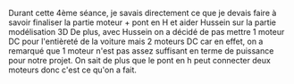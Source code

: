 Durant cette 4ème séance, je savais directement ce que je devais faire à savoir finaliser la partie moteur + pont en H et aider Hussein sur la partie modélisation 3D
De plus, avec Hussein on a décidé de pas mettre 1 moteur DC pour l'entièreté de la voiture mais 2 moteurs DC car en effet, on a remarqué que 1 moteur n'est pas assez suffisant en terme de puissance pour notre projet. On sait de plus que le pont en h peut connecter deux moteurs donc c'est ce qu'on a fait.
